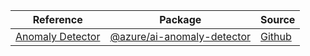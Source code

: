 | Reference | Package | Source |
|---|---|---|
|[Anomaly Detector](ai-anomaly-detector-readme)|[@azure/ai-anomaly-detector](https://www.npmjs.com/package/@azure/ai-anomaly-detector)|[Github](https://github.com/Azure/azure-sdk-for-js/blob/main/sdk/anomalydetector/ai-anomaly-detector)|
